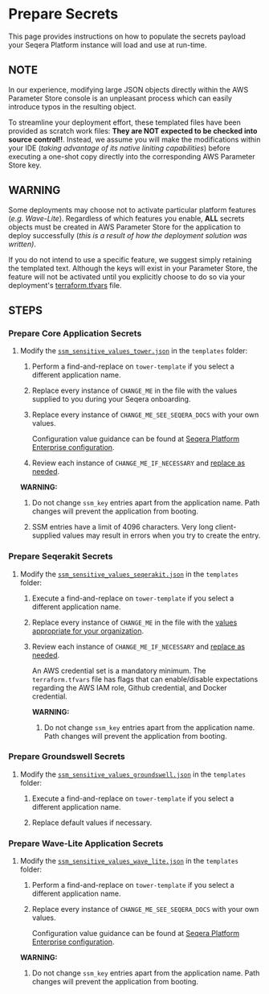 # Prepare Secrets
This page provides instructions on how to populate the secrets payload your Seqera Platform instance will load and use at run-time.


## NOTE
In our experience, modifying large JSON objects directly within the AWS Parameter Store console is an unpleasant process which can easily introduce typos in the resulting object. 

To streamline your deployment effort, these templated files have been provided as scratch work files: **They are NOT expected to be checked into source control!!**. Instead, we assume you will make the modifications within your IDE (_taking advantage of its native liniting capabilities_) before executing a one-shot copy directly into the corresponding AWS Parameter Store key. 


## WARNING 
Some deployments may choose not to activate particular platform features (_e.g. Wave-Lite_). Regardless of which features you enable, **ALL** secrets objects must be created in AWS Parameter Store for the application to deploy successfully (_this is a result of how the deployment solution was written)_. 

If you do not intend to use a specific feature, we suggest simply retaining the templated text. Although the keys will exist in your Parameter Store, the feature will not be activated until you explicitly choose to do so via your deployment's [terraform.tfvars](../../templates/TEMPLATE_terraform.tfvars) file.


## STEPS
### Prepare Core Application Secrets

1. Modify the [`ssm_sensitive_values_tower.json`](../../templates/ssm_sensitive_values_tower.json) in the `templates` folder:

    1. Perform a find-and-replace on `tower-template` if you select a different application name.

    2. Replace every instance of `CHANGE_ME` in the file with the values supplied to you during your Seqera onboarding.

    3. Replace every instance of `CHANGE_ME_SEE_SEQERA_DOCS` with your own values. 
    
        Configuration value guidance can be found at [Seqera Platform Enterprise configuration](https://docs.seqera.io/platform/latest/enterprise/configuration/overview).

    4. Review each instance of `CHANGE_ME_IF_NECESSARY` and [replace as needed](https://docs.seqera.io/platform/latest/enterprise/configuration/authentication).


    **WARNING:** 
    1. Do not change `ssm_key` entries apart from the application name. Path changes will prevent the application from booting.

    2. SSM entries have a limit of 4096 characters. Very long client-supplied values may result in errors when you try to create the entry.


### Prepare Seqerakit Secrets

1. Modify the [`ssm_sensitive_values_seqerakit.json`](templates/ssm_sensitive_values_seqerakit.json) in the `templates` folder:

    1. Execute a find-and-replace on `tower-template` if you select a different application name.

    2. Replace every instance of `CHANGE_ME` in the file with the [values appropriate for your organization](https://github.com/seqeralabs/nf-tower-aws).

    3. Review each instance of `CHANGE_ME_IF_NECESSARY` and [replace as needed]((https://docs.seqera.io/platform/23.3.0/credentials/overview)).

          An AWS credential set is a mandatory minimum. The `terraform.tfvars` file has flags that can enable/disable expectations regarding the AWS IAM role, Github credential, and Docker credential. 


        **WARNING:** 
        1. Do not change `ssm_key` entries apart from the application name. Path changes will prevent the application from booting.


### Prepare Groundswell Secrets

1. Modify the [`ssm_sensitive_values_groundswell.json`](templates/ssm_sensitive_values_groundswell.json) in the `templates` folder:

    1. Execute a find-and-replace on `tower-template` if you select a different application name.

    2. Replace default values if necessary.


### Prepare Wave-Lite Application Secrets

1. Modify the [`ssm_sensitive_values_wave_lite.json`](../../templates/ssm_sensitive_values_wave_lite.json) in the `templates` folder:

    1. Perform a find-and-replace on `tower-template` if you select a different application name.

    2. Replace every instance of `CHANGE_ME_SEE_SEQERA_DOCS` with your own values. 
    
        Configuration value guidance can be found at [Seqera Platform Enterprise configuration](https://docs.seqera.io/platform/latest/enterprise/configuration/overview).


    **WARNING:** 
    1. Do not change `ssm_key` entries apart from the application name. Path changes will prevent the application from booting.
